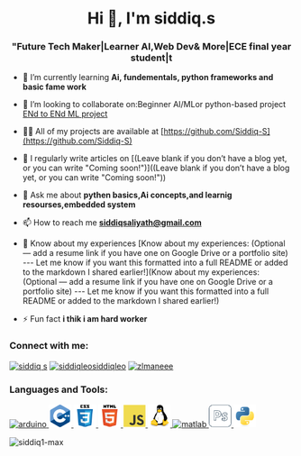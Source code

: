 <h1 align="center">Hi 👋, I'm siddiq.s</h1>
<h3 align="center">"Future Tech Maker|Learner AI,Web Dev& More|ECE final year student|t</h3>

- 🌱 I’m currently learning **Ai, fundementals, python frameworks and basic fame work**

- 👯 I’m looking to collaborate on:Beginner AI/MLor python-based project [ENd to ENd ML project](https://github.com/llSourcell/learn-machine-learning)

- 👨‍💻 All of my projects are available at [https://github.com/Siddiq-S](https://github.com/Siddiq-S)

- 📝 I regularly write articles on [(Leave blank if you don’t have a blog yet, or you can write "Coming soon!")]((Leave blank if you don’t have a blog yet, or you can write "Coming soon!"))

- 💬 Ask me about **pythen basics,Ai concepts,and learnig resourses,embedded system**

- 📫 How to reach me **siddiqsaliyath@gmail.com**

- 📄 Know about my experiences [Know about my experiences: (Optional — add a resume link if you have one on Google Drive or a portfolio site) --- Let me know if you want this formatted into a full README or added to the markdown I shared earlier!](Know about my experiences: (Optional — add a resume link if you have one on Google Drive or a portfolio site) --- Let me know if you want this formatted into a full README or added to the markdown I shared earlier!)

- ⚡ Fun fact **i thik i am hard worker**

<h3 align="left">Connect with me:</h3>
<p align="left">
<a href="https://linkedin.com/in/siddiq s" target="blank"><img align="center" src="https://raw.githubusercontent.com/rahuldkjain/github-profile-readme-generator/master/src/images/icons/Social/linked-in-alt.svg" alt="siddiq s" height="30" width="40" /></a>
<a href="https://fb.com/siddiqleosiddiqleo" target="blank"><img align="center" src="https://raw.githubusercontent.com/rahuldkjain/github-profile-readme-generator/master/src/images/icons/Social/facebook.svg" alt="siddiqleosiddiqleo" height="30" width="40" /></a>
<a href="https://instagram.com/zlmaneee" target="blank"><img align="center" src="https://raw.githubusercontent.com/rahuldkjain/github-profile-readme-generator/master/src/images/icons/Social/instagram.svg" alt="zlmaneee" height="30" width="40" /></a>
</p>

<h3 align="left">Languages and Tools:</h3>
<p align="left"> <a href="https://www.arduino.cc/" target="_blank" rel="noreferrer"> <img src="https://cdn.worldvectorlogo.com/logos/arduino-1.svg" alt="arduino" width="40" height="40"/> </a> <a href="https://www.w3schools.com/cpp/" target="_blank" rel="noreferrer"> <img src="https://raw.githubusercontent.com/devicons/devicon/master/icons/cplusplus/cplusplus-original.svg" alt="cplusplus" width="40" height="40"/> </a> <a href="https://www.w3schools.com/css/" target="_blank" rel="noreferrer"> <img src="https://raw.githubusercontent.com/devicons/devicon/master/icons/css3/css3-original-wordmark.svg" alt="css3" width="40" height="40"/> </a> <a href="https://www.w3.org/html/" target="_blank" rel="noreferrer"> <img src="https://raw.githubusercontent.com/devicons/devicon/master/icons/html5/html5-original-wordmark.svg" alt="html5" width="40" height="40"/> </a> <a href="https://developer.mozilla.org/en-US/docs/Web/JavaScript" target="_blank" rel="noreferrer"> <img src="https://raw.githubusercontent.com/devicons/devicon/master/icons/javascript/javascript-original.svg" alt="javascript" width="40" height="40"/> </a> <a href="https://www.linux.org/" target="_blank" rel="noreferrer"> <img src="https://raw.githubusercontent.com/devicons/devicon/master/icons/linux/linux-original.svg" alt="linux" width="40" height="40"/> </a> <a href="https://www.mathworks.com/" target="_blank" rel="noreferrer"> <img src="https://upload.wikimedia.org/wikipedia/commons/2/21/Matlab_Logo.png" alt="matlab" width="40" height="40"/> </a> <a href="https://www.photoshop.com/en" target="_blank" rel="noreferrer"> <img src="https://raw.githubusercontent.com/devicons/devicon/master/icons/photoshop/photoshop-line.svg" alt="photoshop" width="40" height="40"/> </a> <a href="https://www.python.org" target="_blank" rel="noreferrer"> <img src="https://raw.githubusercontent.com/devicons/devicon/master/icons/python/python-original.svg" alt="python" width="40" height="40"/> </a> </p>

<p><img align="center" src="https://github-readme-stats.vercel.app/api/top-langs?username=siddiq1-max&show_icons=true&locale=en&layout=compact" alt="siddiq1-max" /></p>

